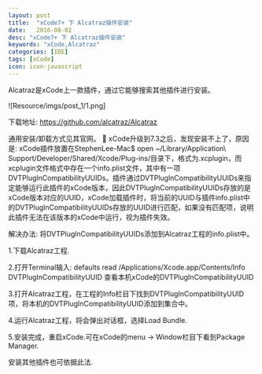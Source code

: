 ```yaml
---
layout: post
title:  "xCode7+ 下 Alcatraz插件安装"
date:   2016-08-02
desc: "xCode7+ 下 Alcatraz插件安装"
keywords: "xCode,Alcatraz"
categories: [IDE]
tags: [xCode]
icon: icon-javascript
---
```



Alcatraz是xCode上一款插件，通过它能够搜索其他插件进行安装。
![Resource/imgs/post_1/1.png]下载地址: https://github.com/alcatraz/Alcatraz通用安装/卸载方式见其官网。xCode升级到7.3之后，发现安装不上了，原因是:xCode插件放置在StephenLee-Mac$ open ~/Library/Application\ Support/Developer/Shared/Xcode/Plug-ins/目录下，格式为.xcplugin，而xcplugin文件格式中存在一个info.plist文件，其中有一项DVTPluglnCompatibilityUUIDs。插件通过DVTPluglnCompatibilityUUIDs来指定能够运行此插件的xCode版本，因此DVTPluglnCompatibilityUUIDs存放的是xCode版本对应的UUID，xCode加载插件时，将当前的UUID与插件info.plist中的DVTPluglnCompatibilityUUIDs存放的UUID进行匹配，如果没有匹配项，说明此插件无法在该版本的xCode中运行，视为插件失效。解决办法:将DVTPluglnCompatibilityUUIDs添加到Alcatraz工程的info.plist中。1.下载Alcatraz工程.2.打开Terminal输入: defaults read /Applications/Xcode.app/Contents/Info DVTPlugInCompatibilityUUID查看本机xCode的DVTPlugInCompatibilityUUID3.打开Alcatraz工程，在工程的Info栏目下找到DVTPlugInCompatibilityUUID项，将本机的DVTPlugInCompatibilityUUID添加到集合中。4.运行Alcatraz工程，将会弹出对话框，选择Load Bundle.5.安装完成，重启xCode.可在xCode的menu -> Window栏目下看到Package Manager.安装其他插件也可依据此法.
